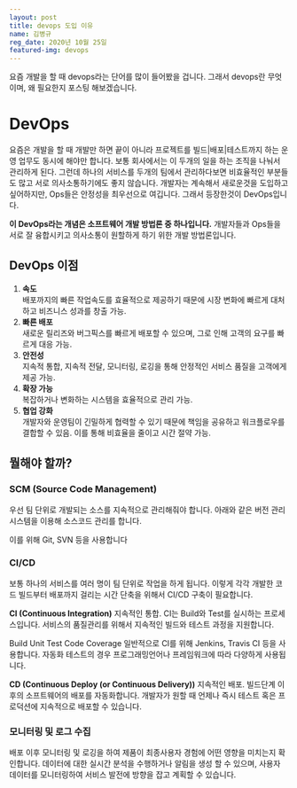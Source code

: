 ```yaml
---
layout: post
title: devops 도입 이유
name: 김병규
reg_date: 2020년 10월 25일
featured-img: devops
---
```


요즘 개발을 할 때 devops라는 단어를 많이 들어봤을 겁니다. 그래서 devops란 무엇이며, 왜 필요한지 포스팅 해보겠습니다.

# DevOps
요즘은 개발을 할 때 개발만 하면 끝이 아니라 프로젝트를 빌드|배포|테스트까지 하는 운영 업무도 동시에 해야만 합니다.
보통 회사에서는 이 두개의 일을 하는 조직을 나눠서 관리하게 된다. 그런데 하나의 서비스를 두개의 팀에서 관리하다보면 비효율적인 부분들도 많고 서로 의사소통하기에도 좋지 않습니다.
개발자는 계속해서 새로운것을 도입하고 싶어하지만, Ops들은 안정성을 최우선으로 여깁니다. 그래서 등장한것이 DevOps입니다. 

**이 DevOps라는 개념은 소프트웨어 개발 방법론 중 하나입니다.**
개발자들과 Ops들을 서로 잘 융합시키고 의사소통이 원할하게 하기 위한 개발 방법론입니다.


## DevOps 이점
1. **속도**   
   배포까지의 빠른 작업속도를 효율적으로 제공하기 때문에 시장 변화에 빠르게 대처하고 비즈니스 성과를 창출 가능.
2. **빠른 배포**   
   새로운 릴리즈와 버그픽스를 빠르게 배포할 수 있으며, 그로 인해 고객의 요구를 빠르게 대응 가능.
3. **안전성**   
   지속적 통합, 지속적 전달, 모니터링, 로깅을 통해 안정적인 서비스 품질을 고객에게 제공 가능.
4. **확장 가능**   
   복잡하거나 변화하는 시스템을 효율적으로 관리 가능.
5. **협업 강화**   
   개발자와 운영팀이 긴밀하게 협력할 수 있기 때문에 책임을 공유하고 워크플로우를 결합할 수 있음. 이를 통해 비효율을 줄이고 시간 절약 가능.


## 뭘해야 할까?
### SCM (Source Code Management)
우선 팀 단위로 개발되는 소스를 지속적으로 관리해줘야 합니다.
아래와 같은 버전 관리 시스템을 이용해 소스코드 관리를 합니다.

이를 위해 Git, SVN 등을 사용합니다

### CI/CD
보통 하나의 서비스를 여러 명이 팀 단위로 작업을 하게 됩니다. 이렇게 각각 개발한 코드 빌드부터 배포까지 걸리는 시간 단축을 위해서 CI/CD 구축이 필요합니다.

**CI (Continuous Integration)**
지속적인 통합.
CI는 Build와 Test를 실시하는 프로세스입니다.
서비스의 품질관리를 위해서 지속적인 빌드와 테스트 과정을 지원합니다.

Build
Unit Test
Code Coverage
일반적으로 CI를 위해 Jenkins, Travis CI 등을 사용합니다.
자동화 테스트의 경우 프로그래밍언어나 프레임워크에 따라 다양하게 사용됩니다.

**CD (Continuous Deploy (or Continuous Delivery))**
지속적인 배포.
빌드단계 이후의 소프트웨어의 배포를 자동화합니다.
개발자가 원할 때 언제나 즉시 테스트 혹은 프로덕션에 지속적으로 배포할 수 있습니다.

### 모니터링 및 로그 수집
배포 이후 모니터링 및 로깅을 하여 제품이 최종사용자 경험에 어떤 영향을 미치는지 확인합니다.
데이터에 대한 실시간 분석을 수행하거나 알림을 생성 할 수 있으며, 사용자 데이터를 모니터링하여 서비스 발전에 방향을 잡고 계획할 수 있습니다.

